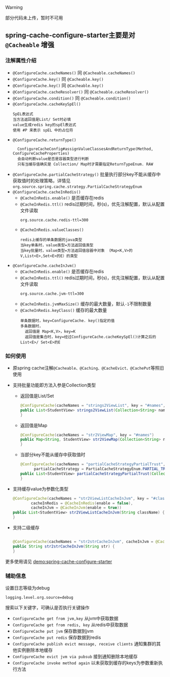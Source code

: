 > [!WARNING]
> 部分代码未上传，暂时不可用

## spring-cache-configure-starter主要是对 `@Cacheable` 增强

### 注解属性介绍

- `@ConfigureCache.cacheNames()` 同 `@Cacheable.cacheNames()`
- `@ConfigureCache.key()` 同 `@Cacheable.key()`
- `@ConfigureCache.key()` 同 `@Cacheable.key()`
- `@ConfigureCache.cacheResolver()` 同 `@Cacheable.cacheResolver()`
- `@ConfigureCache.condition()` 同 `@Cacheable.condition()`
- `@ConfigureCache.cacheKeySpEl()`
  ```text
  SpEL表达式
  当方法返回值是List/ Set时必填
  value生成redis key的spEl表达式
  使用 #P 来表示 spEL 中的占位符
  ```
- `@ConfigureCache.returnType()`
    ```text
      ConfigureCacheConfig#assignValueClassesAndReturnType(Method, ConfigureCacheProperties)
      会自动判断value是否是容器类型进行判断
      只有当缓存值确实是 Collection/ Map时才需要指定ReturnTypeEnum. RAW
    ```
- `@ConfigureCache.partialCacheStrategy()`
  批量执行部分key不能从缓存中获取值时的处理策略，详情见`org.source.spring.cache.strategy.PartialCacheStrategyEnum`
- `@ConfigureCache.cacheInRedis()`
    - `@CacheInRedis.enable()` 是否缓存在redis
    - `@CacheInRedis.ttl()` redis过期时间，秒(s)，优先注解配置，默认从配置文件读取
      ```properties
      org.source.cache.redis-ttl=300
      ```
    - `@CacheInRedis.valueClasses()`
      ```text
      redis上缓存的单条数据的java类型
      当key单条时，value类型=方法返回值类型
      当key批量时，value类型=方法返回值容器中对象 （Map<K,V>的V,List<E>,Set<E>的E）的类型
      ```
- `@ConfigureCache.cacheInJvm()`
    - `@CacheInRedis.enable()` 是否缓存在redis
    - `@CacheInRedis.ttl()` redis过期时间，秒(s)，优先注解配置，默认从配置文件读取
      ```properties
      org.source.cache.jvm-ttl=300
      ```
    - `@CacheInRedis.jvmMaxSize()` 缓存的最大数量，默认`-1`不限制数量
    - `@CacheInRedis.keyClass()` 缓存的最大数量
      ```text
      单条数据时，key=ConfigureCache. key()指定的值
      多条数据时，
        返回值是 Map<K,V>，key=K
        返回值是集合时，key=经过ConfigureCache.cacheKeySpEl()计算之后的 List<E>/ Set<E>的E
      ```  

### 如何使用

- 原spring cache注解`@Cacheable、@Caching、@CacheEvict、@CachePut`等照旧使用
- 支持批量功能即方法入参是Collection类型
    - 返回值是List/Set
      ```java
      @ConfigureCache(cacheNames = "strings2ViewList", key = "#names", cacheKeySpEl = "#P.name")
      public List<StudentView> strings2ViewList(Collection<String> names) {
      }
      ```
    - 返回值是Map
      ```java
      @ConfigureCache(cacheNames = "str2ViewMap", key = "#names")
      public Map<String, StudentView> str2ViewMap(Collection<String> names) {
      }
      ```
    - 当部分key不能从缓存中获取值时
      ```java
      @ConfigureCache(cacheNames = "partialCacheStrategyPartialTrust", key = "#names", cacheKeySpEl = "#P.name",
            partialCacheStrategy = PartialCacheStrategyEnum.PARTIAL_TRUST)
      public List<StudentView> partialCacheStrategyPartialTrust(Collection<String> names) {
      }
      ```    
- 支持缓存value为参数化类型
    ```java
    @ConfigureCache(cacheNames = "str2ViewListCacheInJvm", key = "#className", returnType = ReturnTypeEnum.RAW,
            cacheInRedis = @CacheInRedis(enable = false),
            cacheInJvm = @CacheInJvm(enable = true))
    public List<StudentView> str2ViewListCacheInJvm(String className) {
    }
    ```

- 支持二级缓存
  ```java
  
  @ConfigureCache(cacheNames = "str2strCacheInJvm", cacheInJvm = @CacheInJvm(enable = true))
  public String str2strCacheInJvm(String str) {
  }
  ```

更多使用请见 [demo:spring-cache-configure-starter](https://github.com/Dao1230source/demo/tree/main/spring-cache-configure-starter)

### 辅助信息

设置日志等级为debug
```properties
logging.level.org.source=debug
```
搜索以下关键字，可确认是否执行关键操作

- `ConfigureCache get from jvm,key` 从jvm中获取数据
- `ConfigureCache get from redis, key` 从redis中获取数据
- `ConfigureCache put jvm` 保存数据到jvm
- `ConfigureCache put redis` 保存数据到redis
- `ConfigureCache publish evict message, receive clients` 通知集群的其他实例删除本地缓存
- `ConfigureCache evict jvm via pubsub` 接到通知删除本地缓存
- `ConfigureCache invoke method again` 以未获取到缓存的keys为参数重新执行方法
